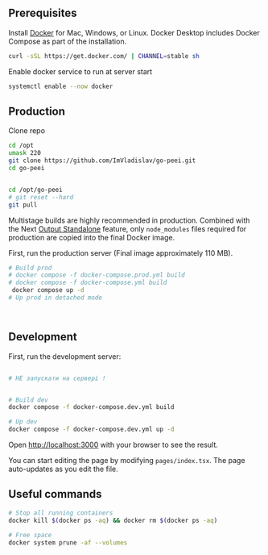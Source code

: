 ## Prerequisites

Install [Docker](https://docs.docker.com/get-docker) for Mac, Windows, or Linux. Docker Desktop includes Docker Compose as part of the installation.

```bash
curl -sSL https://get.docker.com/ | CHANNEL=stable sh
```

Enable docker service to run at server start

```bash
systemctl enable --now docker
```

## Production

Clone repo

```bash
cd /opt
umask 220
git clone https://github.com/ImVladislav/go-peei.git
cd go-peei


cd /opt/go-peei
# git reset --hard
git pull

```

Multistage builds are highly recommended in production. Combined with the Next [Output Standalone](https://nextjs.org/docs/advanced-features/output-file-tracing#automatically-copying-traced-files) feature, only `node_modules` files required for production are copied into the final Docker image.

First, run the production server (Final image approximately 110 MB).

```bash
# Build prod
# docker compose -f docker-compose.prod.yml build
# docker compose -f docker-compose.yml build
 docker compose up -d
# Up prod in detached mode




```

## Development

First, run the development server:

```bash

# НЕ запускати на сервері !


# Build dev
docker compose -f docker-compose.dev.yml build

# Up dev
docker compose -f docker-compose.dev.yml up -d
```

Open [http://localhost:3000](http://localhost:3000) with your browser to see the result.

You can start editing the page by modifying `pages/index.tsx`. The page auto-updates as you edit the file.

## Useful commands

```bash
# Stop all running containers
docker kill $(docker ps -aq) && docker rm $(docker ps -aq)

# Free space
docker system prune -af --volumes
```
